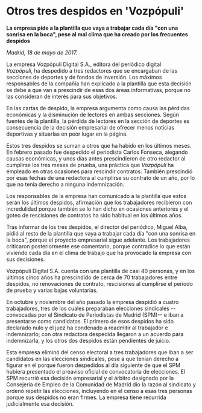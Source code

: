 # Otros tres despidos en 'Vozpópuli'

**La empresa pide a la plantilla que vaya a trabajar cada día "con una sonrisa en la boca", pese al mal clima que ha creado por los frecuentes despidos**

*Madrid, 18 de mayo de 2017.*

La empresa Vozpópuli Digital S.A., editora del periódico digital *Vozpópuli*, ha despedido a tres redactores que se encargaban de las secciones de deportes y de fondos de inversión. Los máximos responsables de la compañía han explicado a la plantilla que esta decisión se debe a que van a prescindir de esas dos áreas informativas, porque no las consideran de interés para sus objetivos.

En las cartas de despido, la empresa argumenta como causa las pérdidas económicas y la disminución de lectores en ambas secciones. Según fuentes de la plantilla, la pérdida de lectores en la sección de deportes es consecuencia de la decisión empresarial de ofrecer menos noticias deportivas y situarlas en peor lugar en la página.

Estos tres despidos se suman a otros que ha habido en los últimos meses. En febrero pasado fue despedido el periodista Carlos Fonseca, alegando causas económicas, y unos días antes prescindieron de otro redactor al cumplirse los tres meses de prueba, una práctica que *Vozpópuli* ha empleado en otras ocasiones para rescindir contratos. También prescindió por esas fechas de una redactora al cumplirse su contrato de un año, por lo que no tenía derecho a ninguna indemnización.

Los responsables de la empresa han comunicado a la plantilla que estos serán los últimos despidos, afirmación que los trabajadores recibieron con incredulidad porque también se lo han dicho en ocasiones anteriores y el goteo de rescisiones de contratos ha sido habitual en los últimos años.

Tras informar de los tres despidos, el director del periódico, Miguel Alba, pidió al resto de la plantilla que vaya a trabajar cada día "con una sonrisa en la boca", porque el proyecto empresarial sigue adelante. Los trabajadores criticaron posteriormente ese comentario, porque contradice lo que están viviendo cada día en el clima de trabajo que ha provocado la empresa con sus decisiones.

Vozpópuli Digital S.A. cuenta con una plantilla de casi 40 personas, y en los últimos cinco años ha prescindido de cerca de 70 trabajadores entre despidos, no renovaciones de contrato, rescisiones al cumplirse el periodo de prueba y varias bajas voluntarias.

En octubre y noviembre del año pasado la empresa despidió a cuatro trabajadores, tres de los cuales preparaban elecciones sindicales --convocadas por el Sindicato de Periodistas de Madrid (SPM)-- e iban a presentarse como candidatos. El primero de esos despidos ha sido declarado nulo y el juez ha condenado a readmitir al trabajador e indemnizarlo; con otra redactora despedida llegaron a un acuerdo para indemnizarla, y los otros dos despidos están pendientes de juicio.

Esta empresa eliminó del censo electoral a tres trabajadores que iban a ser candidatos en las elecciones sindicales, pese a que tenían derecho a figurar en él porque fueron despedidos al día siguiente de que el SPM hubiera presentado el preaviso oficial de convocatoria de elecciones. El SPM recurrió esa decisión empresarial y el árbitro designado por la Consejería de Empleo de la Comunidad de Madrid dio la razón al sindicato y ordenó repetir las elecciones, incluyendo en el censo a esas tres personas porque sus despidos no eran firmes. La empresa tiene recurrida judicialmente esa decisión.
